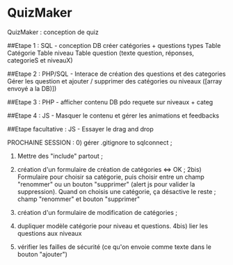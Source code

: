 # QuizMaker
QuizMaker : conception de quiz

##Etape 1 : SQL - conception DB
créer catégories + questions types
Table Catégorie
Table niveau
Table question (texte question, réponses, categorieS et niveauX)

##Etape 2 : PHP/SQL - Interace de création des questions et des categories
Gérer les question et ajouter / supprimer des catégories ou niveaux ([array envoyé a la DB)])

##Etape 3  : PHP - afficher contenu DB
pdo requete sur niveaux + categ

##Etape 4 : JS - Masquer le contenu et gérer les animations et feedbacks

##Etape facultative : JS - Essayer le drag and drop


PROCHAINE SESSION :
0) gérer .gitignore to sqlconnect ;

1) Mettre des "include" partout ;

2) création d'un formulaire de création de catégories <=> OK ;
2bis) Formulaire pour choisir sa catégorie, puis choisir entre un champ "renommer" ou un bouton "supprimer" (alert js pour valider la suppression).
Quand on choisis une catégorie, ça désactive le reste ; champ "renommer" et bouton "supprimer"

3) création d'un formulaire de modification de catégories ;

4) dupliquer modèle catégorie pour niveau et questions.
4bis) lier les questions aux niveaux

5) vérifier les failles de sécurité (ce qu'on envoie comme texte dans le bouton "ajouter")